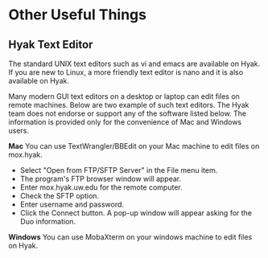 # Other Useful Things

## Hyak Text Editor

The standard UNIX text editors such as vi and emacs are available on Hyak.
If you are new to Linux, a more friendly text editor is nano and it is also available on Hyak.

Many modern GUI text editors on a desktop or laptop can edit files on remote machines. Below are two example of such text editors. The Hyak team does not endorse or support any of the software listed below. The information is provided only for the convenience of Mac and Windows users.

**Mac**
You can use TextWrangler/BBEdit on your Mac machine to edit files on mox.hyak.
- Select "Open from FTP/SFTP Server" in the File menu item.
- The program's FTP browser window will appear.
- Enter mox.hyak.uw.edu for the remote computer.
- Check the SFTP option.
- Enter username and password.
- Click the Connect button.
A pop-up window will appear asking for the Duo information.

**Windows**
You can use MobaXterm on your windows machine to edit files on Hyak.
